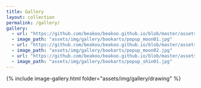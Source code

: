 ```yaml
---
title: Gallery
layout: collection
permalink: /gallery/
gallery: 
  - url: "https://github.com/beakoo/beakoo.github.io/blob/master/assets/img/gallery/bookarts/popup_moon01.jpg"
  - image_path: "assets/img/gallery/bookarts/popup_moon01.jpg"
  - url: "https://github.com/beakoo/beakoo.github.io/blob/master/assets/img/gallery/bookarts/popup_moon02.jpg"
  - image_path: "assets/img/gallery/bookarts/popup_moon02.jpg"
  - url: "https://github.com/beakoo/beakoo.github.io/blob/master/assets/img/gallery/bookarts/popup_shin01.jpg"
  - image_path: "assets/img/gallery/bookarts/popup_shin01.jpg"
---
```

{% include image-gallery.html folder="assets/img/gallery/drawing" %}

